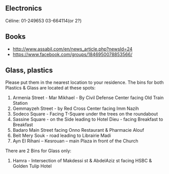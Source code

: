 ## Electronics
Céline: 01-249653 03-664114(or 2?)

## Books
 - http://www.assabil.com/en/news_article.php?newsId=24
 - https://www.facebook.com/groups/1846950078853566/

## Glass, plastics

Please put them in the nearest location to your residence.
The bins for both Plastics & Glass are located at these spots:
1) Armenia Street - Mar Mikhael - By Civil Defense Center facing Old Train Station
2) Gemmayzeh Street - by Red Cross Center facing Imm Nazih
3) Sodeco Square - Facing T-Square under the trees on the roundabout
4) Sassine Square - on the Side leading to Hotel Dieu - facing Breakfast to Breakfast
5) Badaro Main Street facing Onno Restaurant & Pharmacie Alouf
6) Beit Mery Souk - road leading to Librairie Madi
7) Ayn El Rihani – Kesrouan – main Plaza in front of the Church

There are 2 Bins for Glass only:
1) Hamra - Intersection of Makdessi st & AbdelAziz st facing HSBC & Golden Tulip Hotel
